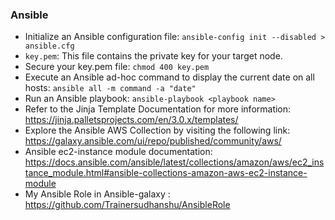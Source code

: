 ### Ansible

- Initialize an Ansible configuration file: `ansible-config init --disabled > ansible.cfg`
- `key.pem`: This file contains the private key for your target node.
- Secure your key.pem file: `chmod 400 key.pem`
- Execute an Ansible ad-hoc command to display the current date on all hosts: `ansible all -m command -a "date"`
- Run an Ansible playbook: `ansible-playbook <playbook name>`
- Refer to the Jinja Template Documentation for more information: https://jinja.palletsprojects.com/en/3.0.x/templates/
- Explore the Ansible AWS Collection by visiting the following link: https://galaxy.ansible.com/ui/repo/published/community/aws/
- Ansible ec2-instance module documentation: https://docs.ansible.com/ansible/latest/collections/amazon/aws/ec2_instance_module.html#ansible-collections-amazon-aws-ec2-instance-module
- My Ansible Role in Ansible-galaxy : https://github.com/Trainersudhanshu/AnsibleRole
